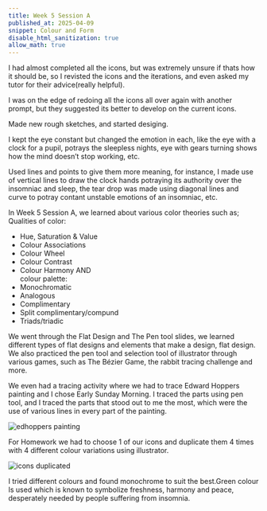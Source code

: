 ```yaml
---
title: Week 5 Session A
published_at: 2025-04-09
snippet: Colour and Form
disable_html_sanitization: true
allow_math: true
---
```


I had almost completed all the icons, but was extremely unsure if thats how it should be, so I revisted the icons and the iterations, and even asked my tutor for their advice(really helpful).

 I was on the edge of redoing all the icons all over again with another prompt, but they suggested its better to develop on the current icons. 

Made new rough sketches, and started desiging.

I kept the eye constant but changed the emotion in each, like the eye with a clock for a pupil, potrays the sleepless nights, eye with gears turning shows how the mind doesn’t stop working, etc.

Used lines and points to give them more meaning, for instance, I made use of vertical lines to draw the clock hands potraying its authority over the insomniac and sleep, the tear drop was made using diagonal lines and curve to potray contant unstable emotions of an insomniac, etc.

In Week 5 Session A, we learned about various color theories such as;
Qualities of color:
-	Hue, Saturation & Value                                                  
-	Colour Associations
-	Colour Wheel
-	Colour Contrast
-	Colour Harmony
AND  
colour palette:       
-	Monochromatic
-	Analogous
-	Complimentary
-	Split complimentary/compund
-	Triads/triadic

We went through the Flat Design and The Pen tool slides, we learned different types of flat designs and elements that make a design, flat design. We also practiced the pen tool and selection tool of illustrator through various games, such as The Bézier Game, the rabbit tracing challenge and more.

We even had a tracing activity where we had to trace Edward Hoppers painting and I chose Early Sunday Morning.
I traced the parts using pen tool, and I traced the parts that stood out to me the most, which were the use of various lines in every part of the painting.

![edhoppers painting](subfolder/pic15.png)

For Homework we had to choose 1 of our icons and duplicate them 4 times with 4 different colour variations using illustrator.

![icons duplicated](subfolder/pic16.png)

I tried different colours and found monochrome to suit the best.Green colour Is used which is known to symbolize freshness, harmony and peace, desperately needed by people suffering from insomnia.

